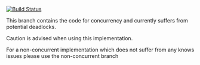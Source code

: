 [![Build Status](https://travis-ci.com/bonorumetmalorum/game_engine.svg?token=L25q4BBpBAoZ4k9LTWsW&branch=master)](https://travis-ci.com/bonorumetmalorum/game_engine)

This branch contains the code for concurrency and currently suffers from potential deadlocks.

Caution is advised when using this implementation.

For a non-concurrent implementation which does not suffer from any knows issues please use the non-concurrent branch
